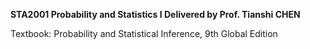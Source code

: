 **STA2001 Probability and Statistics I Delivered by Prof. Tianshi CHEN**

Textbook: Probability and Statistical Inference, 9th Global Edition